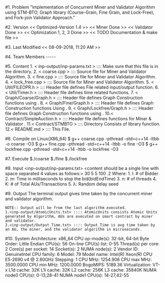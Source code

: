 #1. Problem
	"Implementation of Concurrent Miner and Validator Algorithm using STM-BTO, Graph library (Course-Grain,
	Fine Grain, and Lock-Free), and Fork-join Validator Approach."

#2. Version
	<< Optimized-Version 1.4  >>
	<< Miner             Done >>
	<< Validator         Done >>
	<< Optimization      1, 2, 3 Done >>
	<< TODO              Documentation & make file >>
	
#3. Last Modified
	<< 08-09-2018, 11:20 AM >>

#4. Team Members
	-----

#5. Content
	1. < inp-output/inp-params.txt > ::::  Make sure that this file is in the <inp-output> directory.
	2. < coarse.cpp >                ::::  Source file for <COARSE-GRAIN> Miner and Validator Algorithm.
	3. < fine.cpp >                  ::::  Source file for <FINE-GRAIN>   Miner and Validator Algorithm.
	4. < lock_free.cpp >             ::::  Source file for <LOCK-FREE>    Miner and Validator Algorithm.
	5. < Util/FILEOPR.h >            ::::  Header file defines File related input/output function.
	6. < Util/Timer.h >              ::::  Header file defines time related functions.
	7. < Graph/Coarse/Graph.h >      ::::  Header file defines <COARSE-GRAIN> Graph Construction functions using <Single Coarse Lock>.
	8. < Graph/Fine/Graph.h >        ::::  Header file defines <FINE-GRAIN>   Graph Construction functions Using <Lazy List>.
	9. < Graph/Lockfree/Graph.h >    ::::  Header file defines <LOCK-FREE>    Graph Construction functions using <CAS>.
	10.< Contract/SimpleAuction.h >  ::::  Header file defines <Smart Contract> functions for Miner <Using STM> & Validator <Without STM>.
	11.< Contract/STMBTO >           ::::  Directory Consists of <STM-BTO> library function.
	12.< README.md >                 ::::  This File.

#6. Compile on Linux(X86_64)
	$ g++ coarse.cpp   -pthread -std=c++14 -ltbb -o coarse -O3
	$ g++ fine.cpp     -pthread -std=c++14 -ltbb -o fine -O3
	$ g++ lockfree.cpp -pthread -std=c++14 -ltbb -o lockfree -O3

#7. Execute
	$./coarse
	$./fine
	$./lockfree

#8. Input
	<inp-output/inp-params.txt>
	<content should be a single line with space separated 4 values as follows:>
	30 5 5 100 .2
		Where:
		1. l: # of Bidder
		2. m: Time in milliseconds to stop the bid(bidEndTime)
		3. n: # of threads
		4. K: # of Total AUs/Transactions
		5. λ: Random delay seed

#9. Output
	The terminal output gives time taken by the concurrent miner and validator algorithm.
	
	NOTE:: Output will be from the last algorithm executed.
	1.<inp-output/AtomicUnits.txt> :::: AtomicUnits consists Atomic Units generated by Algorithm, AUs are executed on smart contract by miner and validator.
	2.<inp-output/Output_Time.txt> :::: Output_Time is avg time taken by an AU, the miner, and the validator algorithm in microseconds.


#10. System
		Architecture:          x86_64
		CPU op-mode(s):        32-bit, 64-bit
		Byte Order:            Little Endian
		CPU(s):                56
		On-line CPU(s) list:   0-55
		Thread(s) per core:    2
		Core(s) per socket:    14
		Socket(s):             2
		NUMA node(s):          2
		Vendor ID:             GenuineIntel
		CPU family:            6
		Model:                 79
		Model name:            Intel(R) Xeon(R) CPU E5-2690 v4 @ 2.60GHz
		Stepping:              1
		CPU MHz:               1254.906
		CPU max MHz:           3500.0000
		CPU min MHz:           1200.0000
		BogoMIPS:              5189.36
		Virtualization:        VT-x
		L1d cache:             32K
		L1i cache:             32K
		L2 cache:              256K
		L3 cache:              35840K
		NUMA node0 CPU(s):     0-13,28-41
		NUMA node1 CPU(s):     14-27,42-55
